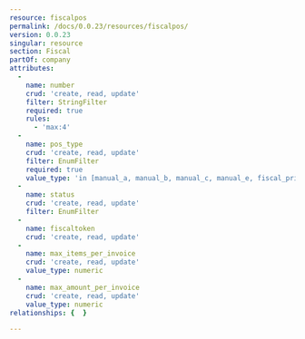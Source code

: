 ```yaml
---
resource: fiscalpos
permalink: /docs/0.0.23/resources/fiscalpos/
version: 0.0.23
singular: resource
section: Fiscal
partOf: company
attributes:
  -
    name: number
    crud: 'create, read, update'
    filter: StringFilter
    required: true
    rules:
      - 'max:4'
  -
    name: pos_type
    crud: 'create, read, update'
    filter: EnumFilter
    required: true
    value_type: 'in [manual_a, manual_b, manual_c, manual_e, fiscal_printer, electronic]'
  -
    name: status
    crud: 'create, read, update'
    filter: EnumFilter
  -
    name: fiscaltoken
    crud: 'create, read, update'
  -
    name: max_items_per_invoice
    crud: 'create, read, update'
    value_type: numeric
  -
    name: max_amount_per_invoice
    crud: 'create, read, update'
    value_type: numeric
relationships: {  }

---
```

